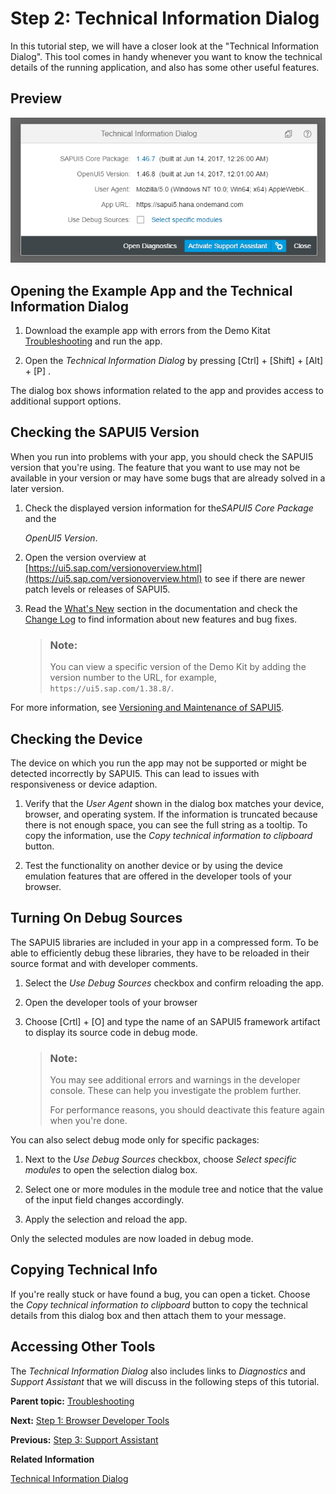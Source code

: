 <!-- loio63c97ef306f24d6992406eb7d87bc906 -->

# Step 2: Technical Information Dialog

In this tutorial step, we will have a closer look at the "Technical Information Dialog". This tool comes in handy whenever you want to know the technical details of the running application, and also has some other useful features.



<a name="loio63c97ef306f24d6992406eb7d87bc906__section_u2k_c1d_5z"/>

## Preview

 ![Technical Information Dialog](images/Technical_Information_Dialog_SAPUI5_8cec8a2.png) 



<a name="loio63c97ef306f24d6992406eb7d87bc906__section_dmp_d1d_5z"/>

## Opening the Example App and the Technical Information Dialog

1.  Download the example app with errors from the Demo Kitat [Troubleshooting](https://ui5.sap.com/#/entity/sap.ui.core.tutorial.troubleshooting/sample/sap.ui.core.tutorial.troubleshooting.01) and run the app.

2.  Open the *Technical Information Dialog* by pressing  [Ctrl\] + [Shift\] + [Alt\] + [P\] .


The dialog box shows information related to the app and provides access to additional support options.



<a name="loio63c97ef306f24d6992406eb7d87bc906__section_hw4_qmk_sz"/>

## Checking the SAPUI5 Version

When you run into problems with your app, you should check the SAPUI5 version that you're using. The feature that you want to use may not be available in your version or may have some bugs that are already solved in a later version.

1.  Check the displayed version information for the*SAPUI5 Core Package* and the

    *OpenUI5 Version*.

2.  Open the version overview at [https://ui5.sap.com/versionoverview.html](https://ui5.sap.com/versionoverview.html) to see if there are newer patch levels or releases of SAPUI5.

3.  Read the [What's New](../01_Whats-New/what-s-new-in-sapui5-99ac68a.md) section in the documentation and check the  [Change Log](https://ui5.sap.com/#releasenotes.html) to find information about new features and bug fixes.

    > ### Note:  
    > You can view a specific version of the Demo Kit by adding the version number to the URL, for example, `https://ui5.sap.com/1.38.8/`.


For more information, see [Versioning and Maintenance of SAPUI5](../02_Read-Me-First/versioning-and-maintenance-of-sapui5-91f0214.md).



<a name="loio63c97ef306f24d6992406eb7d87bc906__section_t2f_pbd_5z"/>

## Checking the Device

The device on which you run the app may not be supported or might be detected incorrectly by SAPUI5. This can lead to issues with responsiveness or device adaption.

1.  Verify that the *User Agent* shown in the dialog box matches your device, browser, and operating system. If the information is truncated because there is not enough space, you can see the full string as a tooltip. To copy the information, use the *Copy technical information to clipboard* button.

2.  Test the functionality on another device or by using the device emulation features that are offered in the developer tools of your browser.




## Turning On Debug Sources

The SAPUI5 libraries are included in your app in a compressed form. To be able to efficiently debug these libraries, they have to be reloaded in their source format and with developer comments.

1.  Select the *Use Debug Sources* checkbox and confirm reloading the app.

2.  Open the developer tools of your browser

3.  Choose  [Crtl\] + [O\]  and type the name of an SAPUI5 framework artifact to display its source code in debug mode.

    > ### Note:  
    > You may see additional errors and warnings in the developer console. These can help you investigate the problem further.
    > 
    > For performance reasons, you should deactivate this feature again when you're done.


You can also select debug mode only for specific packages:

1.  Next to the *Use Debug Sources* checkbox, choose *Select specific modules* to open the selection dialog box.

2.  Select one or more modules in the module tree and notice that the value of the input field changes accordingly.

3.  Apply the selection and reload the app.


Only the selected modules are now loaded in debug mode.



<a name="loio63c97ef306f24d6992406eb7d87bc906__section_ssw_znk_sz"/>

## Copying Technical Info

If you're really stuck or have found a bug, you can open a ticket. Choose the *Copy technical information to clipboard* button to copy the technical details from this dialog box and then attach them to your message.



<a name="loio63c97ef306f24d6992406eb7d87bc906__section_h4h_wnk_sz"/>

## Accessing Other Tools

The *Technical Information Dialog* also includes links to *Diagnostics* and *Support Assistant* that we will discuss in the following steps of this tutorial.

**Parent topic:** [Troubleshooting](troubleshooting-5661952.md "In this tutorial, we will show you some tools that will help you if you run into problems with your SAPUI5 app.")

**Next:** [Step 1: Browser Developer Tools](step-1-browser-developer-tools-eadd60a.md "In this step, you will learn how to use your browser's developers tools to troubleshoot your SAPUI5 app.")

**Previous:** [Step 3: Support Assistant](step-3-support-assistant-35f08e1.md "In this tutorial step, we will have a closer look at Support Assistant. You can use this tool to check whether your app is built according to the best practices with predefined rules.")

**Related Information**  


[Technical Information Dialog](../04_Essentials/technical-information-dialog-616a3ef.md#loio616a3ef07f554e20a3adf749c11f64e9 "The Technical Information dialog shows details of the SAPUI5 version currently being used in an app built with SAPUI5. You can use the Technical Information dialog to enable debug resources and open additional support tools to debug your app.")

